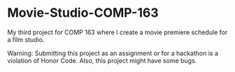# Movie-Studio-COMP-163
My third project for COMP 163 where I create a movie premiere schedule for a film studio.

Warning: Submitting this project as an assignment or for a hackathon is a violation of Honor Code. Also, this project might have some bugs.
